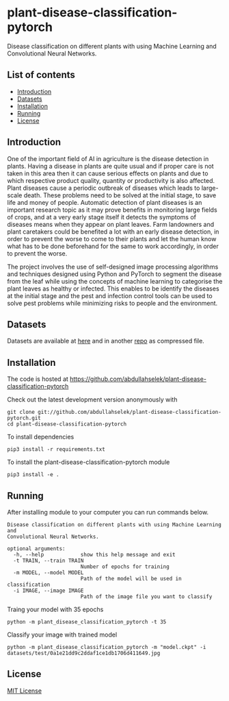 # plant-disease-classification-pytorch

Disease classification on different plants with using Machine Learning and Convolutional Neural Networks.

## List of contents

  - [Introduction](#introduction)
  - [Datasets](#datasets)
  - [Installation](#installation)
  - [Running](#running)
  - [License](#license)

## Introduction

One of the important field of AI in agriculture is the disease detection in plants. Having a disease in plants are quite usual and if proper care is not taken in this area then it can cause serious effects on plants and due to which respective product quality, quantity or productivity is also affected. Plant diseases cause a periodic outbreak of diseases which leads to large-scale death. These problems need to be solved at the initial stage, to save life and money of people. Automatic detection of plant diseases is an important research topic as it may prove benefits in monitoring large fields of crops, and at a very early stage itself it detects the symptoms of diseases means when they appear on plant leaves. Farm landowners and plant caretakers could be benefited a lot with an early disease detection, in order to prevent the worse to come to their plants and let the human know what has to be done beforehand for the same to work accordingly, in order to prevent the worse.

The project involves the use of self-designed image processing algorithms and techniques designed using Python and PyTorch to segment the disease from the leaf while using the concepts of machine learning to categorise the plant leaves as healthy or infected. This enables to be identify the diseases at the initial stage and the pest and infection control tools can be used to solve pest problems while minimizing risks to people and the environment.

## Datasets

Datasets are available at [here](https://github.com/abdullahselek/plant-disease-classification-pytorch/tree/master/datasets) and in another [repo](https://github.com/abdullahselek/plant-disease-classification-datasets) as compressed file.

## Installation

The code is hosted at https://github.com/abdullahselek/plant-disease-classification-pytorch

Check out the latest development version anonymously with

    git clone git://github.com/abdullahselek/plant-disease-classification-pytorch.git
    cd plant-disease-classification-pytorch

To install dependencies

    pip3 install -r requirements.txt

To install the plant-disease-classification-pytorch module

    pip3 install -e .

## Running

After installing module to your computer you can run commands below.

```
Disease classification on different plants with using Machine Learning and
Convolutional Neural Networks.

optional arguments:
  -h, --help            show this help message and exit
  -t TRAIN, --train TRAIN
                        Number of epochs for training
  -m MODEL, --model MODEL
                        Path of the model will be used in classification
  -i IMAGE, --image IMAGE
                        Path of the image file you want to classify
```

Traing your model with 35 epochs

    python -m plant_disease_classification_pytorch -t 35

Classify your image with trained model

    python -m plant_disease_classification_pytorch -m "model.ckpt" -i datasets/test/0a1e21dd9c2ddaf1ce1db1706d411649.jpg


## License

[MIT License](https://github.com/abdullahselek/plant-disease-classification-pytorch/blob/master/LICENSE)

